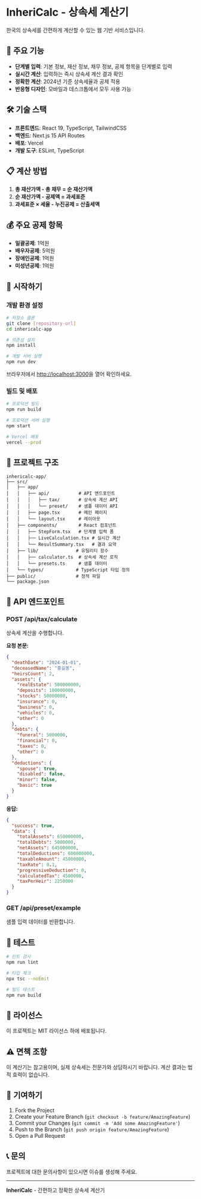 # InheriCalc - 상속세 계산기

한국의 상속세를 간편하게 계산할 수 있는 웹 기반 서비스입니다.

## 🚀 주요 기능

- **단계별 입력**: 기본 정보, 재산 정보, 채무 정보, 공제 항목을 단계별로 입력
- **실시간 계산**: 입력하는 즉시 상속세 계산 결과 확인
- **정확한 계산**: 2024년 기준 상속세율과 공제 적용
- **반응형 디자인**: 모바일과 데스크톱에서 모두 사용 가능

## 🛠 기술 스택

- **프론트엔드**: React 19, TypeScript, TailwindCSS
- **백엔드**: Next.js 15 API Routes
- **배포**: Vercel
- **개발 도구**: ESLint, TypeScript

## 📋 계산 방법

1. **총 재산가액 - 총 채무 = 순 재산가액**
2. **순 재산가액 - 공제액 = 과세표준**
3. **과세표준 × 세율 - 누진공제 = 산출세액**

## 💰 주요 공제 항목

- **일괄공제**: 1억원
- **배우자공제**: 5억원
- **장애인공제**: 1억원
- **미성년공제**: 1억원

## 🚀 시작하기

### 개발 환경 설정

```bash
# 저장소 클론
git clone [repository-url]
cd inhericalc-app

# 의존성 설치
npm install

# 개발 서버 실행
npm run dev
```

브라우저에서 [http://localhost:3000](http://localhost:3000)을 열어 확인하세요.

### 빌드 및 배포

```bash
# 프로덕션 빌드
npm run build

# 프로덕션 서버 실행
npm start

# Vercel 배포
vercel --prod
```

## 📁 프로젝트 구조

```
inhericalc-app/
├── src/
│   ├── app/
│   │   ├── api/           # API 엔드포인트
│   │   │   ├── tax/       # 상속세 계산 API
│   │   │   └── preset/    # 샘플 데이터 API
│   │   ├── page.tsx       # 메인 페이지
│   │   └── layout.tsx     # 레이아웃
│   ├── components/        # React 컴포넌트
│   │   ├── StepForm.tsx   # 단계별 입력 폼
│   │   ├── LiveCalculation.tsx # 실시간 계산
│   │   └── ResultSummary.tsx   # 결과 요약
│   ├── lib/              # 유틸리티 함수
│   │   ├── calculator.ts  # 상속세 계산 로직
│   │   └── presets.ts     # 샘플 데이터
│   └── types/            # TypeScript 타입 정의
├── public/               # 정적 파일
└── package.json
```

## 🔧 API 엔드포인트

### POST /api/tax/calculate
상속세 계산을 수행합니다.

**요청 본문:**
```json
{
  "deathDate": "2024-01-01",
  "deceasedName": "홍길동",
  "heirsCount": 2,
  "assets": {
    "realEstate": 500000000,
    "deposits": 100000000,
    "stocks": 50000000,
    "insurance": 0,
    "business": 0,
    "vehicles": 0,
    "other": 0
  },
  "debts": {
    "funeral": 5000000,
    "financial": 0,
    "taxes": 0,
    "other": 0
  },
  "deductions": {
    "spouse": true,
    "disabled": false,
    "minor": false,
    "basic": true
  }
}
```

**응답:**
```json
{
  "success": true,
  "data": {
    "totalAssets": 650000000,
    "totalDebts": 5000000,
    "netAssets": 645000000,
    "totalDeductions": 600000000,
    "taxableAmount": 45000000,
    "taxRate": 0.1,
    "progressiveDeduction": 0,
    "calculatedTax": 4500000,
    "taxPerHeir": 2250000
  }
}
```

### GET /api/preset/example
샘플 입력 데이터를 반환합니다.

## 🧪 테스트

```bash
# 린트 검사
npm run lint

# 타입 체크
npx tsc --noEmit

# 빌드 테스트
npm run build
```

## 📝 라이선스

이 프로젝트는 MIT 라이선스 하에 배포됩니다.

## ⚠️ 면책 조항

이 계산기는 참고용이며, 실제 상속세는 전문가와 상담하시기 바랍니다. 계산 결과는 법적 효력이 없습니다.

## 🤝 기여하기

1. Fork the Project
2. Create your Feature Branch (`git checkout -b feature/AmazingFeature`)
3. Commit your Changes (`git commit -m 'Add some AmazingFeature'`)
4. Push to the Branch (`git push origin feature/AmazingFeature`)
5. Open a Pull Request

## 📞 문의

프로젝트에 대한 문의사항이 있으시면 이슈를 생성해 주세요.

---

**InheriCalc** - 간편하고 정확한 상속세 계산기
